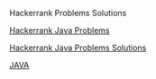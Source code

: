 

Hackerrank Problems Solutions


[Hackerrank Java Problems](https://www.hackerrank.com/domains/java?badge_type=java)

[Hackerrank Java Problems Solutions](https://github.com/titanotank/Hackerrank/tree/master/src/com/tuncaysahin/JAVA)



[JAVA](https://github.com/titanotank/Hackerrank/tree/master/src/com/tuncaysahin)
